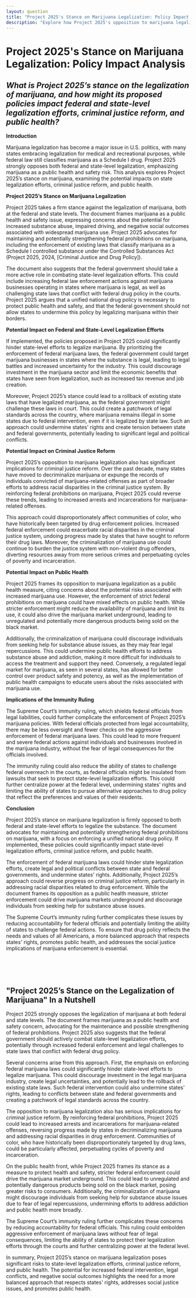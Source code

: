 ```yaml
---
layout: question
title: "Project 2025's Stance on Marijuana Legalization: Policy Impact Analysis"
description: "Explore how Project 2025's opposition to marijuana legalization could impact state-level efforts, criminal justice reform, and public health outcomes."
---
```


# Project 2025's Stance on Marijuana Legalization: Policy Impact Analysis

## *What is Project 2025’s stance on the legalization of marijuana, and how might its proposed policies impact federal and state-level legalization efforts, criminal justice reform, and public health?*

**Introduction**

Marijuana legalization has become a major issue in U.S. politics, with many states embracing legalization for medical and recreational purposes, while federal law still classifies marijuana as a Schedule I drug. Project 2025 strongly opposes both federal and state-level legalization, emphasizing marijuana as a public health and safety risk. This analysis explores Project 2025’s stance on marijuana, examining the potential impacts on state legalization efforts, criminal justice reform, and public health.

**Project 2025’s Stance on Marijuana Legalization**

Project 2025 takes a firm stance against the legalization of marijuana, both at the federal and state levels. The document frames marijuana as a public health and safety issue, expressing concerns about the potential for increased substance abuse, impaired driving, and negative social outcomes associated with widespread marijuana use. Project 2025 advocates for maintaining and potentially strengthening federal prohibitions on marijuana, including the enforcement of existing laws that classify marijuana as a Schedule I controlled substance under the Controlled Substances Act (Project 2025, 2024, [Criminal Justice and Drug Policy]).

The document also suggests that the federal government should take a more active role in combating state-level legalization efforts. This could include increasing federal law enforcement actions against marijuana businesses operating in states where marijuana is legal, as well as challenging state laws that conflict with federal drug policy in the courts. Project 2025 argues that a unified national drug policy is necessary to protect public health and safety, and that the federal government should not allow states to undermine this policy by legalizing marijuana within their borders.

**Potential Impact on Federal and State-Level Legalization Efforts**

If implemented, the policies proposed in Project 2025 could significantly hinder state-level efforts to legalize marijuana. By prioritizing the enforcement of federal marijuana laws, the federal government could target marijuana businesses in states where the substance is legal, leading to legal battles and increased uncertainty for the industry. This could discourage investment in the marijuana sector and limit the economic benefits that states have seen from legalization, such as increased tax revenue and job creation.

Moreover, Project 2025’s stance could lead to a rollback of existing state laws that have legalized marijuana, as the federal government might challenge these laws in court. This could create a patchwork of legal standards across the country, where marijuana remains illegal in some states due to federal intervention, even if it is legalized by state law. Such an approach could undermine states' rights and create tension between state and federal governments, potentially leading to significant legal and political conflicts.

**Potential Impact on Criminal Justice Reform**

Project 2025’s opposition to marijuana legalization also has significant implications for criminal justice reform. Over the past decade, many states have moved to decriminalize marijuana or expunge the records of individuals convicted of marijuana-related offenses as part of broader efforts to address racial disparities in the criminal justice system. By reinforcing federal prohibitions on marijuana, Project 2025 could reverse these trends, leading to increased arrests and incarcerations for marijuana-related offenses.

This approach could disproportionately affect communities of color, who have historically been targeted by drug enforcement policies. Increased federal enforcement could exacerbate racial disparities in the criminal justice system, undoing progress made by states that have sought to reform their drug laws. Moreover, the criminalization of marijuana use could continue to burden the justice system with non-violent drug offenders, diverting resources away from more serious crimes and perpetuating cycles of poverty and incarceration.

**Potential Impact on Public Health**

Project 2025 frames its opposition to marijuana legalization as a public health measure, citing concerns about the potential risks associated with increased marijuana use. However, the enforcement of strict federal prohibitions on marijuana could have mixed effects on public health. While stricter enforcement might reduce the availability of marijuana and limit its use, it could also drive the marijuana market underground, leading to unregulated and potentially more dangerous products being sold on the black market.

Additionally, the criminalization of marijuana could discourage individuals from seeking help for substance abuse issues, as they may fear legal repercussions. This could undermine public health efforts to address substance abuse and addiction, making it more difficult for individuals to access the treatment and support they need. Conversely, a regulated legal market for marijuana, as seen in several states, has allowed for better control over product safety and potency, as well as the implementation of public health campaigns to educate users about the risks associated with marijuana use.

**Implications of the Immunity Ruling**

The Supreme Court’s immunity ruling, which shields federal officials from legal liabilities, could further complicate the enforcement of Project 2025’s marijuana policies. With federal officials protected from legal accountability, there may be less oversight and fewer checks on the aggressive enforcement of federal marijuana laws. This could lead to more frequent and severe federal actions against individuals and businesses involved in the marijuana industry, without the fear of legal consequences for the officials involved.

The immunity ruling could also reduce the ability of states to challenge federal overreach in the courts, as federal officials might be insulated from lawsuits that seek to protect state-level legalization efforts. This could further centralize power at the federal level, undermining states' rights and limiting the ability of states to pursue alternative approaches to drug policy that reflect the preferences and values of their residents.

**Conclusion**

Project 2025’s stance on marijuana legalization is firmly opposed to both federal and state-level efforts to legalize the substance. The document advocates for maintaining and potentially strengthening federal prohibitions on marijuana, with a focus on enforcing a unified national drug policy. If implemented, these policies could significantly impact state-level legalization efforts, criminal justice reform, and public health.

The enforcement of federal marijuana laws could hinder state legalization efforts, create legal and political conflicts between state and federal governments, and undermine states' rights. Additionally, Project 2025’s approach could reverse progress on criminal justice reform, particularly in addressing racial disparities related to drug enforcement. While the document frames its opposition as a public health measure, stricter enforcement could drive marijuana markets underground and discourage individuals from seeking help for substance abuse issues.

The Supreme Court’s immunity ruling further complicates these issues by reducing accountability for federal officials and potentially limiting the ability of states to challenge federal actions. To ensure that drug policy reflects the needs and values of all Americans, a more balanced approach that respects states' rights, promotes public health, and addresses the social justice implications of marijuana enforcement is essential.

<br><br><br>

## <span id="nutshell">"Project 2025’s Stance on the Legalization of Marijuana" In a Nutshell</span>

Project 2025 strongly opposes the legalization of marijuana at both federal and state levels. The document frames marijuana as a public health and safety concern, advocating for the maintenance and possible strengthening of federal prohibitions. Project 2025 also suggests that the federal government should actively combat state-level legalization efforts, potentially through increased federal enforcement and legal challenges to state laws that conflict with federal drug policy.

Several concerns arise from this approach. First, the emphasis on enforcing federal marijuana laws could significantly hinder state-level efforts to legalize marijuana. This could discourage investment in the legal marijuana industry, create legal uncertainties, and potentially lead to the rollback of existing state laws. Such federal intervention could also undermine states' rights, leading to conflicts between state and federal governments and creating a patchwork of legal standards across the country.

The opposition to marijuana legalization also has serious implications for criminal justice reform. By reinforcing federal prohibitions, Project 2025 could lead to increased arrests and incarcerations for marijuana-related offenses, reversing progress made by states in decriminalizing marijuana and addressing racial disparities in drug enforcement. Communities of color, who have historically been disproportionately targeted by drug laws, could be particularly affected, perpetuating cycles of poverty and incarceration.

On the public health front, while Project 2025 frames its stance as a measure to protect health and safety, stricter federal enforcement could drive the marijuana market underground. This could lead to unregulated and potentially dangerous products being sold on the black market, posing greater risks to consumers. Additionally, the criminalization of marijuana might discourage individuals from seeking help for substance abuse issues due to fear of legal repercussions, undermining efforts to address addiction and public health more broadly.

The Supreme Court’s immunity ruling further complicates these concerns by reducing accountability for federal officials. This ruling could embolden aggressive enforcement of marijuana laws without fear of legal consequences, limiting the ability of states to protect their legalization efforts through the courts and further centralizing power at the federal level.

In summary, Project 2025’s stance on marijuana legalization poses significant risks to state-level legalization efforts, criminal justice reform, and public health. The potential for increased federal intervention, legal conflicts, and negative social outcomes highlights the need for a more balanced approach that respects states' rights, addresses social justice issues, and promotes public health.
